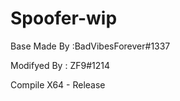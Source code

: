 # Spoofer-wip

Base Made By :BadVibesForever#1337   

Modifyed By : ZF9#1214   

Compile X64 - Release   
